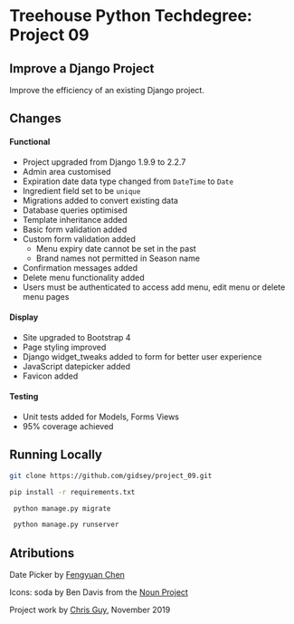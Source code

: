 # Treehouse Python Techdegree: Project 09

## Improve a Django Project

Improve the efficiency of an existing Django project.

## Changes

#### Functional
* Project upgraded from Django 1.9.9 to 2.2.7
* Admin area customised
* Expiration date data type changed from `DateTime` to `Date`
* Ingredient field set to be `unique`
* Migrations added to convert existing data
* Database queries optimised
* Template inheritance added
* Basic form validation added
* Custom form validation added
  - Menu expiry date cannot be set in the past
  - Brand names not permitted in Season name
* Confirmation messages added
* Delete menu functionality added
* Users must be authenticated to access add menu, edit menu or delete menu pages

#### Display
* Site upgraded to Bootstrap 4
* Page styling improved
* Django widget_tweaks added to form for better user experience
* JavaScript datepicker added
* Favicon added

#### Testing
* Unit tests added for Models, Forms Views
* 95% coverage achieved
 
## Running Locally

```bash
git clone https://github.com/gidsey/project_09.git
```

```bash
pip install -r requirements.txt
```
  
```bash
 python manage.py migrate
```

```bash
 python manage.py runserver
```

## Atributions

Date Picker by [Fengyuan Chen](https://fengyuanchen.github.io/datepicker/) 

Icons: soda by Ben Davis from the [Noun Project](https://thenounproject.com)

Project work by [Chris Guy](https://www.linkedin.com/in/gidsey/), November 2019


